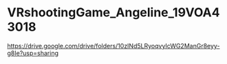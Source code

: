 # VRshootingGame_Angeline_19VOA43018
https://drive.google.com/drive/folders/10zINd5LRyoqvyIcWG2ManGr8eyy-g8Ie?usp=sharing
